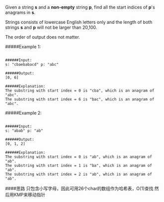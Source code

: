 Given a string **s** and a **non-empty** string **p**, find all the start indices of **p**'s anagrams in **s**.

Strings consists of lowercase English letters only and the length of both strings **s** and **p** will not be larger than 20,100.

The order of output does not matter.

#####Example 1:
```

######Input:
s: "cbaebabacd" p: "abc"

######Output:
[0, 6]

######Explanation:
The substring with start index = 0 is "cba", which is an anagram of "abc".
The substring with start index = 6 is "bac", which is an anagram of "abc".

```
#####Example 2:
```

######Input:
s: "abab" p: "ab"

######Output:
[0, 1, 2]

######Explanation:
The substring with start index = 0 is "ab", which is an anagram of "ab".
The substring with start index = 1 is "ba", which is an anagram of "ab".
The substring with start index = 2 is "ab", which is an anagram of "ab".

```

####思路
只包含小写字母，因此可用26个char的数组作为哈希表，O(1)查找
然后用KMP来移动指针

